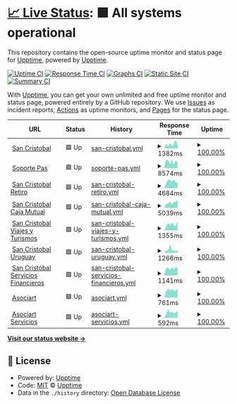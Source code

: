 # [📈 Live Status](https://demo.upptime.js.org): <!--live status--> **🟩 All systems operational**

This repository contains the open-source uptime monitor and status page for [Upptime](https://upptime.js.org), powered by [Upptime](https://github.com/upptime/upptime).

[![Uptime CI](https://github.com/gscsre/statuspage/workflows/Uptime%20CI/badge.svg)](https://github.com/gscsre/statuspage/actions?query=workflow%3A%22Uptime+CI%22)
[![Response Time CI](https://github.com/gscsre/statuspage/workflows/Response%20Time%20CI/badge.svg)](https://github.com/gscsre/statuspage/actions?query=workflow%3A%22Response+Time+CI%22)
[![Graphs CI](https://github.com/gscsre/statuspage/workflows/Graphs%20CI/badge.svg)](https://github.com/gscsre/statuspage/actions?query=workflow%3A%22Graphs+CI%22)
[![Static Site CI](https://github.com/gscsre/statuspage/workflows/Static%20Site%20CI/badge.svg)](https://github.com/gscsre/statuspage/actions?query=workflow%3A%22Static+Site+CI%22)
[![Summary CI](https://github.com/gscsre/statuspage/workflows/Summary%20CI/badge.svg)](https://github.com/gscsre/statuspage/actions?query=workflow%3A%22Summary+CI%22)

With [Upptime](https://upptime.js.org), you can get your own unlimited and free uptime monitor and status page, powered entirely by a GitHub repository. We use [Issues](https://github.com/upptime/upptime/issues) as incident reports, [Actions](https://github.com/gscsre/statuspage/actions) as uptime monitors, and [Pages](https://demo.upptime.js.org) for the status page.

<!--start: status pages-->
<!-- This summary is generated by Upptime (https://github.com/upptime/upptime) -->
<!-- Do not edit this manually, your changes will be overwritten -->
<!-- prettier-ignore -->
| URL | Status | History | Response Time | Uptime |
| --- | ------ | ------- | ------------- | ------ |
| <img alt="" src="https://favicons.githubusercontent.com/www.sancristobal.com.ar" height="13"> [San Cristobal](https://www.sancristobal.com.ar/institucional) | 🟩 Up | [san-cristobal.yml](https://github.com/gscsre/statuspage/commits/HEAD/history/san-cristobal.yml) | <details><summary><img alt="Response time graph" src="./graphs/san-cristobal/response-time-week.png" height="20"> 1382ms</summary><br><a href="https://gscsre.github.io/statuspage/history/san-cristobal"><img alt="Response time 1212" src="https://img.shields.io/endpoint?url=https%3A%2F%2Fraw.githubusercontent.com%2Fgscsre%2Fstatuspage%2FHEAD%2Fapi%2Fsan-cristobal%2Fresponse-time.json"></a><br><a href="https://gscsre.github.io/statuspage/history/san-cristobal"><img alt="24-hour response time 1473" src="https://img.shields.io/endpoint?url=https%3A%2F%2Fraw.githubusercontent.com%2Fgscsre%2Fstatuspage%2FHEAD%2Fapi%2Fsan-cristobal%2Fresponse-time-day.json"></a><br><a href="https://gscsre.github.io/statuspage/history/san-cristobal"><img alt="7-day response time 1382" src="https://img.shields.io/endpoint?url=https%3A%2F%2Fraw.githubusercontent.com%2Fgscsre%2Fstatuspage%2FHEAD%2Fapi%2Fsan-cristobal%2Fresponse-time-week.json"></a><br><a href="https://gscsre.github.io/statuspage/history/san-cristobal"><img alt="30-day response time 1141" src="https://img.shields.io/endpoint?url=https%3A%2F%2Fraw.githubusercontent.com%2Fgscsre%2Fstatuspage%2FHEAD%2Fapi%2Fsan-cristobal%2Fresponse-time-month.json"></a><br><a href="https://gscsre.github.io/statuspage/history/san-cristobal"><img alt="1-year response time 1212" src="https://img.shields.io/endpoint?url=https%3A%2F%2Fraw.githubusercontent.com%2Fgscsre%2Fstatuspage%2FHEAD%2Fapi%2Fsan-cristobal%2Fresponse-time-year.json"></a></details> | <details><summary><a href="https://gscsre.github.io/statuspage/history/san-cristobal">100.00%</a></summary><a href="https://gscsre.github.io/statuspage/history/san-cristobal"><img alt="All-time uptime 99.96%" src="https://img.shields.io/endpoint?url=https%3A%2F%2Fraw.githubusercontent.com%2Fgscsre%2Fstatuspage%2FHEAD%2Fapi%2Fsan-cristobal%2Fuptime.json"></a><br><a href="https://gscsre.github.io/statuspage/history/san-cristobal"><img alt="24-hour uptime 100.00%" src="https://img.shields.io/endpoint?url=https%3A%2F%2Fraw.githubusercontent.com%2Fgscsre%2Fstatuspage%2FHEAD%2Fapi%2Fsan-cristobal%2Fuptime-day.json"></a><br><a href="https://gscsre.github.io/statuspage/history/san-cristobal"><img alt="7-day uptime 100.00%" src="https://img.shields.io/endpoint?url=https%3A%2F%2Fraw.githubusercontent.com%2Fgscsre%2Fstatuspage%2FHEAD%2Fapi%2Fsan-cristobal%2Fuptime-week.json"></a><br><a href="https://gscsre.github.io/statuspage/history/san-cristobal"><img alt="30-day uptime 99.92%" src="https://img.shields.io/endpoint?url=https%3A%2F%2Fraw.githubusercontent.com%2Fgscsre%2Fstatuspage%2FHEAD%2Fapi%2Fsan-cristobal%2Fuptime-month.json"></a><br><a href="https://gscsre.github.io/statuspage/history/san-cristobal"><img alt="1-year uptime 99.96%" src="https://img.shields.io/endpoint?url=https%3A%2F%2Fraw.githubusercontent.com%2Fgscsre%2Fstatuspage%2FHEAD%2Fapi%2Fsan-cristobal%2Fuptime-year.json"></a></details>
| <img alt="" src="https://favicons.githubusercontent.com/soportepas.sancristobal.com.ar" height="13"> [Soporte Pas](https://soportepas.sancristobal.com.ar) | 🟩 Up | [soporte-pas.yml](https://github.com/gscsre/statuspage/commits/HEAD/history/soporte-pas.yml) | <details><summary><img alt="Response time graph" src="./graphs/soporte-pas/response-time-week.png" height="20"> 8574ms</summary><br><a href="https://gscsre.github.io/statuspage/history/soporte-pas"><img alt="Response time 9076" src="https://img.shields.io/endpoint?url=https%3A%2F%2Fraw.githubusercontent.com%2Fgscsre%2Fstatuspage%2FHEAD%2Fapi%2Fsoporte-pas%2Fresponse-time.json"></a><br><a href="https://gscsre.github.io/statuspage/history/soporte-pas"><img alt="24-hour response time 10881" src="https://img.shields.io/endpoint?url=https%3A%2F%2Fraw.githubusercontent.com%2Fgscsre%2Fstatuspage%2FHEAD%2Fapi%2Fsoporte-pas%2Fresponse-time-day.json"></a><br><a href="https://gscsre.github.io/statuspage/history/soporte-pas"><img alt="7-day response time 8574" src="https://img.shields.io/endpoint?url=https%3A%2F%2Fraw.githubusercontent.com%2Fgscsre%2Fstatuspage%2FHEAD%2Fapi%2Fsoporte-pas%2Fresponse-time-week.json"></a><br><a href="https://gscsre.github.io/statuspage/history/soporte-pas"><img alt="30-day response time 8702" src="https://img.shields.io/endpoint?url=https%3A%2F%2Fraw.githubusercontent.com%2Fgscsre%2Fstatuspage%2FHEAD%2Fapi%2Fsoporte-pas%2Fresponse-time-month.json"></a><br><a href="https://gscsre.github.io/statuspage/history/soporte-pas"><img alt="1-year response time 9076" src="https://img.shields.io/endpoint?url=https%3A%2F%2Fraw.githubusercontent.com%2Fgscsre%2Fstatuspage%2FHEAD%2Fapi%2Fsoporte-pas%2Fresponse-time-year.json"></a></details> | <details><summary><a href="https://gscsre.github.io/statuspage/history/soporte-pas">100.00%</a></summary><a href="https://gscsre.github.io/statuspage/history/soporte-pas"><img alt="All-time uptime 99.97%" src="https://img.shields.io/endpoint?url=https%3A%2F%2Fraw.githubusercontent.com%2Fgscsre%2Fstatuspage%2FHEAD%2Fapi%2Fsoporte-pas%2Fuptime.json"></a><br><a href="https://gscsre.github.io/statuspage/history/soporte-pas"><img alt="24-hour uptime 100.00%" src="https://img.shields.io/endpoint?url=https%3A%2F%2Fraw.githubusercontent.com%2Fgscsre%2Fstatuspage%2FHEAD%2Fapi%2Fsoporte-pas%2Fuptime-day.json"></a><br><a href="https://gscsre.github.io/statuspage/history/soporte-pas"><img alt="7-day uptime 100.00%" src="https://img.shields.io/endpoint?url=https%3A%2F%2Fraw.githubusercontent.com%2Fgscsre%2Fstatuspage%2FHEAD%2Fapi%2Fsoporte-pas%2Fuptime-week.json"></a><br><a href="https://gscsre.github.io/statuspage/history/soporte-pas"><img alt="30-day uptime 99.94%" src="https://img.shields.io/endpoint?url=https%3A%2F%2Fraw.githubusercontent.com%2Fgscsre%2Fstatuspage%2FHEAD%2Fapi%2Fsoporte-pas%2Fuptime-month.json"></a><br><a href="https://gscsre.github.io/statuspage/history/soporte-pas"><img alt="1-year uptime 99.97%" src="https://img.shields.io/endpoint?url=https%3A%2F%2Fraw.githubusercontent.com%2Fgscsre%2Fstatuspage%2FHEAD%2Fapi%2Fsoporte-pas%2Fuptime-year.json"></a></details>
| <img alt="" src="https://favicons.githubusercontent.com/www.sancristobalretiro.com.ar" height="13"> [San Cristobal Retiro](https://www.sancristobalretiro.com.ar) | 🟩 Up | [san-cristobal-retiro.yml](https://github.com/gscsre/statuspage/commits/HEAD/history/san-cristobal-retiro.yml) | <details><summary><img alt="Response time graph" src="./graphs/san-cristobal-retiro/response-time-week.png" height="20"> 4684ms</summary><br><a href="https://gscsre.github.io/statuspage/history/san-cristobal-retiro"><img alt="Response time 5171" src="https://img.shields.io/endpoint?url=https%3A%2F%2Fraw.githubusercontent.com%2Fgscsre%2Fstatuspage%2FHEAD%2Fapi%2Fsan-cristobal-retiro%2Fresponse-time.json"></a><br><a href="https://gscsre.github.io/statuspage/history/san-cristobal-retiro"><img alt="24-hour response time 4236" src="https://img.shields.io/endpoint?url=https%3A%2F%2Fraw.githubusercontent.com%2Fgscsre%2Fstatuspage%2FHEAD%2Fapi%2Fsan-cristobal-retiro%2Fresponse-time-day.json"></a><br><a href="https://gscsre.github.io/statuspage/history/san-cristobal-retiro"><img alt="7-day response time 4684" src="https://img.shields.io/endpoint?url=https%3A%2F%2Fraw.githubusercontent.com%2Fgscsre%2Fstatuspage%2FHEAD%2Fapi%2Fsan-cristobal-retiro%2Fresponse-time-week.json"></a><br><a href="https://gscsre.github.io/statuspage/history/san-cristobal-retiro"><img alt="30-day response time 4058" src="https://img.shields.io/endpoint?url=https%3A%2F%2Fraw.githubusercontent.com%2Fgscsre%2Fstatuspage%2FHEAD%2Fapi%2Fsan-cristobal-retiro%2Fresponse-time-month.json"></a><br><a href="https://gscsre.github.io/statuspage/history/san-cristobal-retiro"><img alt="1-year response time 5171" src="https://img.shields.io/endpoint?url=https%3A%2F%2Fraw.githubusercontent.com%2Fgscsre%2Fstatuspage%2FHEAD%2Fapi%2Fsan-cristobal-retiro%2Fresponse-time-year.json"></a></details> | <details><summary><a href="https://gscsre.github.io/statuspage/history/san-cristobal-retiro">100.00%</a></summary><a href="https://gscsre.github.io/statuspage/history/san-cristobal-retiro"><img alt="All-time uptime 99.97%" src="https://img.shields.io/endpoint?url=https%3A%2F%2Fraw.githubusercontent.com%2Fgscsre%2Fstatuspage%2FHEAD%2Fapi%2Fsan-cristobal-retiro%2Fuptime.json"></a><br><a href="https://gscsre.github.io/statuspage/history/san-cristobal-retiro"><img alt="24-hour uptime 100.00%" src="https://img.shields.io/endpoint?url=https%3A%2F%2Fraw.githubusercontent.com%2Fgscsre%2Fstatuspage%2FHEAD%2Fapi%2Fsan-cristobal-retiro%2Fuptime-day.json"></a><br><a href="https://gscsre.github.io/statuspage/history/san-cristobal-retiro"><img alt="7-day uptime 100.00%" src="https://img.shields.io/endpoint?url=https%3A%2F%2Fraw.githubusercontent.com%2Fgscsre%2Fstatuspage%2FHEAD%2Fapi%2Fsan-cristobal-retiro%2Fuptime-week.json"></a><br><a href="https://gscsre.github.io/statuspage/history/san-cristobal-retiro"><img alt="30-day uptime 100.00%" src="https://img.shields.io/endpoint?url=https%3A%2F%2Fraw.githubusercontent.com%2Fgscsre%2Fstatuspage%2FHEAD%2Fapi%2Fsan-cristobal-retiro%2Fuptime-month.json"></a><br><a href="https://gscsre.github.io/statuspage/history/san-cristobal-retiro"><img alt="1-year uptime 99.97%" src="https://img.shields.io/endpoint?url=https%3A%2F%2Fraw.githubusercontent.com%2Fgscsre%2Fstatuspage%2FHEAD%2Fapi%2Fsan-cristobal-retiro%2Fuptime-year.json"></a></details>
| <img alt="" src="https://favicons.githubusercontent.com/www.sancristobalcaja.com.ar" height="13"> [San Cristobal Caja Mutual](https://www.sancristobalcaja.com.ar) | 🟩 Up | [san-cristobal-caja-mutual.yml](https://github.com/gscsre/statuspage/commits/HEAD/history/san-cristobal-caja-mutual.yml) | <details><summary><img alt="Response time graph" src="./graphs/san-cristobal-caja-mutual/response-time-week.png" height="20"> 5039ms</summary><br><a href="https://gscsre.github.io/statuspage/history/san-cristobal-caja-mutual"><img alt="Response time 3981" src="https://img.shields.io/endpoint?url=https%3A%2F%2Fraw.githubusercontent.com%2Fgscsre%2Fstatuspage%2FHEAD%2Fapi%2Fsan-cristobal-caja-mutual%2Fresponse-time.json"></a><br><a href="https://gscsre.github.io/statuspage/history/san-cristobal-caja-mutual"><img alt="24-hour response time 4886" src="https://img.shields.io/endpoint?url=https%3A%2F%2Fraw.githubusercontent.com%2Fgscsre%2Fstatuspage%2FHEAD%2Fapi%2Fsan-cristobal-caja-mutual%2Fresponse-time-day.json"></a><br><a href="https://gscsre.github.io/statuspage/history/san-cristobal-caja-mutual"><img alt="7-day response time 5039" src="https://img.shields.io/endpoint?url=https%3A%2F%2Fraw.githubusercontent.com%2Fgscsre%2Fstatuspage%2FHEAD%2Fapi%2Fsan-cristobal-caja-mutual%2Fresponse-time-week.json"></a><br><a href="https://gscsre.github.io/statuspage/history/san-cristobal-caja-mutual"><img alt="30-day response time 4362" src="https://img.shields.io/endpoint?url=https%3A%2F%2Fraw.githubusercontent.com%2Fgscsre%2Fstatuspage%2FHEAD%2Fapi%2Fsan-cristobal-caja-mutual%2Fresponse-time-month.json"></a><br><a href="https://gscsre.github.io/statuspage/history/san-cristobal-caja-mutual"><img alt="1-year response time 3981" src="https://img.shields.io/endpoint?url=https%3A%2F%2Fraw.githubusercontent.com%2Fgscsre%2Fstatuspage%2FHEAD%2Fapi%2Fsan-cristobal-caja-mutual%2Fresponse-time-year.json"></a></details> | <details><summary><a href="https://gscsre.github.io/statuspage/history/san-cristobal-caja-mutual">100.00%</a></summary><a href="https://gscsre.github.io/statuspage/history/san-cristobal-caja-mutual"><img alt="All-time uptime 99.98%" src="https://img.shields.io/endpoint?url=https%3A%2F%2Fraw.githubusercontent.com%2Fgscsre%2Fstatuspage%2FHEAD%2Fapi%2Fsan-cristobal-caja-mutual%2Fuptime.json"></a><br><a href="https://gscsre.github.io/statuspage/history/san-cristobal-caja-mutual"><img alt="24-hour uptime 100.00%" src="https://img.shields.io/endpoint?url=https%3A%2F%2Fraw.githubusercontent.com%2Fgscsre%2Fstatuspage%2FHEAD%2Fapi%2Fsan-cristobal-caja-mutual%2Fuptime-day.json"></a><br><a href="https://gscsre.github.io/statuspage/history/san-cristobal-caja-mutual"><img alt="7-day uptime 100.00%" src="https://img.shields.io/endpoint?url=https%3A%2F%2Fraw.githubusercontent.com%2Fgscsre%2Fstatuspage%2FHEAD%2Fapi%2Fsan-cristobal-caja-mutual%2Fuptime-week.json"></a><br><a href="https://gscsre.github.io/statuspage/history/san-cristobal-caja-mutual"><img alt="30-day uptime 99.95%" src="https://img.shields.io/endpoint?url=https%3A%2F%2Fraw.githubusercontent.com%2Fgscsre%2Fstatuspage%2FHEAD%2Fapi%2Fsan-cristobal-caja-mutual%2Fuptime-month.json"></a><br><a href="https://gscsre.github.io/statuspage/history/san-cristobal-caja-mutual"><img alt="1-year uptime 99.98%" src="https://img.shields.io/endpoint?url=https%3A%2F%2Fraw.githubusercontent.com%2Fgscsre%2Fstatuspage%2FHEAD%2Fapi%2Fsan-cristobal-caja-mutual%2Fuptime-year.json"></a></details>
| <img alt="" src="https://favicons.githubusercontent.com/www.sancristobalturismo.com.ar" height="13"> [San Cristobal Viajes y Turismos](https://www.sancristobalturismo.com.ar/institucional) | 🟩 Up | [san-cristobal-viajes-y-turismos.yml](https://github.com/gscsre/statuspage/commits/HEAD/history/san-cristobal-viajes-y-turismos.yml) | <details><summary><img alt="Response time graph" src="./graphs/san-cristobal-viajes-y-turismos/response-time-week.png" height="20"> 1355ms</summary><br><a href="https://gscsre.github.io/statuspage/history/san-cristobal-viajes-y-turismos"><img alt="Response time 1216" src="https://img.shields.io/endpoint?url=https%3A%2F%2Fraw.githubusercontent.com%2Fgscsre%2Fstatuspage%2FHEAD%2Fapi%2Fsan-cristobal-viajes-y-turismos%2Fresponse-time.json"></a><br><a href="https://gscsre.github.io/statuspage/history/san-cristobal-viajes-y-turismos"><img alt="24-hour response time 4251" src="https://img.shields.io/endpoint?url=https%3A%2F%2Fraw.githubusercontent.com%2Fgscsre%2Fstatuspage%2FHEAD%2Fapi%2Fsan-cristobal-viajes-y-turismos%2Fresponse-time-day.json"></a><br><a href="https://gscsre.github.io/statuspage/history/san-cristobal-viajes-y-turismos"><img alt="7-day response time 1355" src="https://img.shields.io/endpoint?url=https%3A%2F%2Fraw.githubusercontent.com%2Fgscsre%2Fstatuspage%2FHEAD%2Fapi%2Fsan-cristobal-viajes-y-turismos%2Fresponse-time-week.json"></a><br><a href="https://gscsre.github.io/statuspage/history/san-cristobal-viajes-y-turismos"><img alt="30-day response time 1192" src="https://img.shields.io/endpoint?url=https%3A%2F%2Fraw.githubusercontent.com%2Fgscsre%2Fstatuspage%2FHEAD%2Fapi%2Fsan-cristobal-viajes-y-turismos%2Fresponse-time-month.json"></a><br><a href="https://gscsre.github.io/statuspage/history/san-cristobal-viajes-y-turismos"><img alt="1-year response time 1216" src="https://img.shields.io/endpoint?url=https%3A%2F%2Fraw.githubusercontent.com%2Fgscsre%2Fstatuspage%2FHEAD%2Fapi%2Fsan-cristobal-viajes-y-turismos%2Fresponse-time-year.json"></a></details> | <details><summary><a href="https://gscsre.github.io/statuspage/history/san-cristobal-viajes-y-turismos">100.00%</a></summary><a href="https://gscsre.github.io/statuspage/history/san-cristobal-viajes-y-turismos"><img alt="All-time uptime 99.97%" src="https://img.shields.io/endpoint?url=https%3A%2F%2Fraw.githubusercontent.com%2Fgscsre%2Fstatuspage%2FHEAD%2Fapi%2Fsan-cristobal-viajes-y-turismos%2Fuptime.json"></a><br><a href="https://gscsre.github.io/statuspage/history/san-cristobal-viajes-y-turismos"><img alt="24-hour uptime 100.00%" src="https://img.shields.io/endpoint?url=https%3A%2F%2Fraw.githubusercontent.com%2Fgscsre%2Fstatuspage%2FHEAD%2Fapi%2Fsan-cristobal-viajes-y-turismos%2Fuptime-day.json"></a><br><a href="https://gscsre.github.io/statuspage/history/san-cristobal-viajes-y-turismos"><img alt="7-day uptime 100.00%" src="https://img.shields.io/endpoint?url=https%3A%2F%2Fraw.githubusercontent.com%2Fgscsre%2Fstatuspage%2FHEAD%2Fapi%2Fsan-cristobal-viajes-y-turismos%2Fuptime-week.json"></a><br><a href="https://gscsre.github.io/statuspage/history/san-cristobal-viajes-y-turismos"><img alt="30-day uptime 99.94%" src="https://img.shields.io/endpoint?url=https%3A%2F%2Fraw.githubusercontent.com%2Fgscsre%2Fstatuspage%2FHEAD%2Fapi%2Fsan-cristobal-viajes-y-turismos%2Fuptime-month.json"></a><br><a href="https://gscsre.github.io/statuspage/history/san-cristobal-viajes-y-turismos"><img alt="1-year uptime 99.97%" src="https://img.shields.io/endpoint?url=https%3A%2F%2Fraw.githubusercontent.com%2Fgscsre%2Fstatuspage%2FHEAD%2Fapi%2Fsan-cristobal-viajes-y-turismos%2Fuptime-year.json"></a></details>
| <img alt="" src="https://favicons.githubusercontent.com/www.sancristobalseguros.com.uy" height="13"> [San Cristobal Uruguay](https://www.sancristobalseguros.com.uy/institucional) | 🟩 Up | [san-cristobal-uruguay.yml](https://github.com/gscsre/statuspage/commits/HEAD/history/san-cristobal-uruguay.yml) | <details><summary><img alt="Response time graph" src="./graphs/san-cristobal-uruguay/response-time-week.png" height="20"> 1266ms</summary><br><a href="https://gscsre.github.io/statuspage/history/san-cristobal-uruguay"><img alt="Response time 2585" src="https://img.shields.io/endpoint?url=https%3A%2F%2Fraw.githubusercontent.com%2Fgscsre%2Fstatuspage%2FHEAD%2Fapi%2Fsan-cristobal-uruguay%2Fresponse-time.json"></a><br><a href="https://gscsre.github.io/statuspage/history/san-cristobal-uruguay"><img alt="24-hour response time 836" src="https://img.shields.io/endpoint?url=https%3A%2F%2Fraw.githubusercontent.com%2Fgscsre%2Fstatuspage%2FHEAD%2Fapi%2Fsan-cristobal-uruguay%2Fresponse-time-day.json"></a><br><a href="https://gscsre.github.io/statuspage/history/san-cristobal-uruguay"><img alt="7-day response time 1266" src="https://img.shields.io/endpoint?url=https%3A%2F%2Fraw.githubusercontent.com%2Fgscsre%2Fstatuspage%2FHEAD%2Fapi%2Fsan-cristobal-uruguay%2Fresponse-time-week.json"></a><br><a href="https://gscsre.github.io/statuspage/history/san-cristobal-uruguay"><img alt="30-day response time 2056" src="https://img.shields.io/endpoint?url=https%3A%2F%2Fraw.githubusercontent.com%2Fgscsre%2Fstatuspage%2FHEAD%2Fapi%2Fsan-cristobal-uruguay%2Fresponse-time-month.json"></a><br><a href="https://gscsre.github.io/statuspage/history/san-cristobal-uruguay"><img alt="1-year response time 2585" src="https://img.shields.io/endpoint?url=https%3A%2F%2Fraw.githubusercontent.com%2Fgscsre%2Fstatuspage%2FHEAD%2Fapi%2Fsan-cristobal-uruguay%2Fresponse-time-year.json"></a></details> | <details><summary><a href="https://gscsre.github.io/statuspage/history/san-cristobal-uruguay">100.00%</a></summary><a href="https://gscsre.github.io/statuspage/history/san-cristobal-uruguay"><img alt="All-time uptime 99.91%" src="https://img.shields.io/endpoint?url=https%3A%2F%2Fraw.githubusercontent.com%2Fgscsre%2Fstatuspage%2FHEAD%2Fapi%2Fsan-cristobal-uruguay%2Fuptime.json"></a><br><a href="https://gscsre.github.io/statuspage/history/san-cristobal-uruguay"><img alt="24-hour uptime 100.00%" src="https://img.shields.io/endpoint?url=https%3A%2F%2Fraw.githubusercontent.com%2Fgscsre%2Fstatuspage%2FHEAD%2Fapi%2Fsan-cristobal-uruguay%2Fuptime-day.json"></a><br><a href="https://gscsre.github.io/statuspage/history/san-cristobal-uruguay"><img alt="7-day uptime 100.00%" src="https://img.shields.io/endpoint?url=https%3A%2F%2Fraw.githubusercontent.com%2Fgscsre%2Fstatuspage%2FHEAD%2Fapi%2Fsan-cristobal-uruguay%2Fuptime-week.json"></a><br><a href="https://gscsre.github.io/statuspage/history/san-cristobal-uruguay"><img alt="30-day uptime 99.82%" src="https://img.shields.io/endpoint?url=https%3A%2F%2Fraw.githubusercontent.com%2Fgscsre%2Fstatuspage%2FHEAD%2Fapi%2Fsan-cristobal-uruguay%2Fuptime-month.json"></a><br><a href="https://gscsre.github.io/statuspage/history/san-cristobal-uruguay"><img alt="1-year uptime 99.91%" src="https://img.shields.io/endpoint?url=https%3A%2F%2Fraw.githubusercontent.com%2Fgscsre%2Fstatuspage%2FHEAD%2Fapi%2Fsan-cristobal-uruguay%2Fuptime-year.json"></a></details>
| <img alt="" src="https://favicons.githubusercontent.com/www.sancristobalsf.com.ar" height="13"> [San Cristóbal Servicios Financieros](https://www.sancristobalsf.com.ar) | 🟩 Up | [san-cristobal-servicios-financieros.yml](https://github.com/gscsre/statuspage/commits/HEAD/history/san-cristobal-servicios-financieros.yml) | <details><summary><img alt="Response time graph" src="./graphs/san-cristobal-servicios-financieros/response-time-week.png" height="20"> 1141ms</summary><br><a href="https://gscsre.github.io/statuspage/history/san-cristobal-servicios-financieros"><img alt="Response time 943" src="https://img.shields.io/endpoint?url=https%3A%2F%2Fraw.githubusercontent.com%2Fgscsre%2Fstatuspage%2FHEAD%2Fapi%2Fsan-cristobal-servicios-financieros%2Fresponse-time.json"></a><br><a href="https://gscsre.github.io/statuspage/history/san-cristobal-servicios-financieros"><img alt="24-hour response time 1088" src="https://img.shields.io/endpoint?url=https%3A%2F%2Fraw.githubusercontent.com%2Fgscsre%2Fstatuspage%2FHEAD%2Fapi%2Fsan-cristobal-servicios-financieros%2Fresponse-time-day.json"></a><br><a href="https://gscsre.github.io/statuspage/history/san-cristobal-servicios-financieros"><img alt="7-day response time 1141" src="https://img.shields.io/endpoint?url=https%3A%2F%2Fraw.githubusercontent.com%2Fgscsre%2Fstatuspage%2FHEAD%2Fapi%2Fsan-cristobal-servicios-financieros%2Fresponse-time-week.json"></a><br><a href="https://gscsre.github.io/statuspage/history/san-cristobal-servicios-financieros"><img alt="30-day response time 1044" src="https://img.shields.io/endpoint?url=https%3A%2F%2Fraw.githubusercontent.com%2Fgscsre%2Fstatuspage%2FHEAD%2Fapi%2Fsan-cristobal-servicios-financieros%2Fresponse-time-month.json"></a><br><a href="https://gscsre.github.io/statuspage/history/san-cristobal-servicios-financieros"><img alt="1-year response time 943" src="https://img.shields.io/endpoint?url=https%3A%2F%2Fraw.githubusercontent.com%2Fgscsre%2Fstatuspage%2FHEAD%2Fapi%2Fsan-cristobal-servicios-financieros%2Fresponse-time-year.json"></a></details> | <details><summary><a href="https://gscsre.github.io/statuspage/history/san-cristobal-servicios-financieros">100.00%</a></summary><a href="https://gscsre.github.io/statuspage/history/san-cristobal-servicios-financieros"><img alt="All-time uptime 100.00%" src="https://img.shields.io/endpoint?url=https%3A%2F%2Fraw.githubusercontent.com%2Fgscsre%2Fstatuspage%2FHEAD%2Fapi%2Fsan-cristobal-servicios-financieros%2Fuptime.json"></a><br><a href="https://gscsre.github.io/statuspage/history/san-cristobal-servicios-financieros"><img alt="24-hour uptime 100.00%" src="https://img.shields.io/endpoint?url=https%3A%2F%2Fraw.githubusercontent.com%2Fgscsre%2Fstatuspage%2FHEAD%2Fapi%2Fsan-cristobal-servicios-financieros%2Fuptime-day.json"></a><br><a href="https://gscsre.github.io/statuspage/history/san-cristobal-servicios-financieros"><img alt="7-day uptime 100.00%" src="https://img.shields.io/endpoint?url=https%3A%2F%2Fraw.githubusercontent.com%2Fgscsre%2Fstatuspage%2FHEAD%2Fapi%2Fsan-cristobal-servicios-financieros%2Fuptime-week.json"></a><br><a href="https://gscsre.github.io/statuspage/history/san-cristobal-servicios-financieros"><img alt="30-day uptime 100.00%" src="https://img.shields.io/endpoint?url=https%3A%2F%2Fraw.githubusercontent.com%2Fgscsre%2Fstatuspage%2FHEAD%2Fapi%2Fsan-cristobal-servicios-financieros%2Fuptime-month.json"></a><br><a href="https://gscsre.github.io/statuspage/history/san-cristobal-servicios-financieros"><img alt="1-year uptime 100.00%" src="https://img.shields.io/endpoint?url=https%3A%2F%2Fraw.githubusercontent.com%2Fgscsre%2Fstatuspage%2FHEAD%2Fapi%2Fsan-cristobal-servicios-financieros%2Fuptime-year.json"></a></details>
| <img alt="" src="https://favicons.githubusercontent.com/www.asociart.com.ar" height="13"> [Asociart](https://www.asociart.com.ar) | 🟩 Up | [asociart.yml](https://github.com/gscsre/statuspage/commits/HEAD/history/asociart.yml) | <details><summary><img alt="Response time graph" src="./graphs/asociart/response-time-week.png" height="20"> 761ms</summary><br><a href="https://gscsre.github.io/statuspage/history/asociart"><img alt="Response time 3015" src="https://img.shields.io/endpoint?url=https%3A%2F%2Fraw.githubusercontent.com%2Fgscsre%2Fstatuspage%2FHEAD%2Fapi%2Fasociart%2Fresponse-time.json"></a><br><a href="https://gscsre.github.io/statuspage/history/asociart"><img alt="24-hour response time 564" src="https://img.shields.io/endpoint?url=https%3A%2F%2Fraw.githubusercontent.com%2Fgscsre%2Fstatuspage%2FHEAD%2Fapi%2Fasociart%2Fresponse-time-day.json"></a><br><a href="https://gscsre.github.io/statuspage/history/asociart"><img alt="7-day response time 761" src="https://img.shields.io/endpoint?url=https%3A%2F%2Fraw.githubusercontent.com%2Fgscsre%2Fstatuspage%2FHEAD%2Fapi%2Fasociart%2Fresponse-time-week.json"></a><br><a href="https://gscsre.github.io/statuspage/history/asociart"><img alt="30-day response time 2364" src="https://img.shields.io/endpoint?url=https%3A%2F%2Fraw.githubusercontent.com%2Fgscsre%2Fstatuspage%2FHEAD%2Fapi%2Fasociart%2Fresponse-time-month.json"></a><br><a href="https://gscsre.github.io/statuspage/history/asociart"><img alt="1-year response time 3015" src="https://img.shields.io/endpoint?url=https%3A%2F%2Fraw.githubusercontent.com%2Fgscsre%2Fstatuspage%2FHEAD%2Fapi%2Fasociart%2Fresponse-time-year.json"></a></details> | <details><summary><a href="https://gscsre.github.io/statuspage/history/asociart">100.00%</a></summary><a href="https://gscsre.github.io/statuspage/history/asociart"><img alt="All-time uptime 99.76%" src="https://img.shields.io/endpoint?url=https%3A%2F%2Fraw.githubusercontent.com%2Fgscsre%2Fstatuspage%2FHEAD%2Fapi%2Fasociart%2Fuptime.json"></a><br><a href="https://gscsre.github.io/statuspage/history/asociart"><img alt="24-hour uptime 100.00%" src="https://img.shields.io/endpoint?url=https%3A%2F%2Fraw.githubusercontent.com%2Fgscsre%2Fstatuspage%2FHEAD%2Fapi%2Fasociart%2Fuptime-day.json"></a><br><a href="https://gscsre.github.io/statuspage/history/asociart"><img alt="7-day uptime 100.00%" src="https://img.shields.io/endpoint?url=https%3A%2F%2Fraw.githubusercontent.com%2Fgscsre%2Fstatuspage%2FHEAD%2Fapi%2Fasociart%2Fuptime-week.json"></a><br><a href="https://gscsre.github.io/statuspage/history/asociart"><img alt="30-day uptime 99.68%" src="https://img.shields.io/endpoint?url=https%3A%2F%2Fraw.githubusercontent.com%2Fgscsre%2Fstatuspage%2FHEAD%2Fapi%2Fasociart%2Fuptime-month.json"></a><br><a href="https://gscsre.github.io/statuspage/history/asociart"><img alt="1-year uptime 99.76%" src="https://img.shields.io/endpoint?url=https%3A%2F%2Fraw.githubusercontent.com%2Fgscsre%2Fstatuspage%2FHEAD%2Fapi%2Fasociart%2Fuptime-year.json"></a></details>
| <img alt="" src="https://favicons.githubusercontent.com/www.asociartservicios.com.ar" height="13"> [Asociart Servicios](https://www.asociartservicios.com.ar) | 🟩 Up | [asociart-servicios.yml](https://github.com/gscsre/statuspage/commits/HEAD/history/asociart-servicios.yml) | <details><summary><img alt="Response time graph" src="./graphs/asociart-servicios/response-time-week.png" height="20"> 592ms</summary><br><a href="https://gscsre.github.io/statuspage/history/asociart-servicios"><img alt="Response time 552" src="https://img.shields.io/endpoint?url=https%3A%2F%2Fraw.githubusercontent.com%2Fgscsre%2Fstatuspage%2FHEAD%2Fapi%2Fasociart-servicios%2Fresponse-time.json"></a><br><a href="https://gscsre.github.io/statuspage/history/asociart-servicios"><img alt="24-hour response time 486" src="https://img.shields.io/endpoint?url=https%3A%2F%2Fraw.githubusercontent.com%2Fgscsre%2Fstatuspage%2FHEAD%2Fapi%2Fasociart-servicios%2Fresponse-time-day.json"></a><br><a href="https://gscsre.github.io/statuspage/history/asociart-servicios"><img alt="7-day response time 592" src="https://img.shields.io/endpoint?url=https%3A%2F%2Fraw.githubusercontent.com%2Fgscsre%2Fstatuspage%2FHEAD%2Fapi%2Fasociart-servicios%2Fresponse-time-week.json"></a><br><a href="https://gscsre.github.io/statuspage/history/asociart-servicios"><img alt="30-day response time 591" src="https://img.shields.io/endpoint?url=https%3A%2F%2Fraw.githubusercontent.com%2Fgscsre%2Fstatuspage%2FHEAD%2Fapi%2Fasociart-servicios%2Fresponse-time-month.json"></a><br><a href="https://gscsre.github.io/statuspage/history/asociart-servicios"><img alt="1-year response time 552" src="https://img.shields.io/endpoint?url=https%3A%2F%2Fraw.githubusercontent.com%2Fgscsre%2Fstatuspage%2FHEAD%2Fapi%2Fasociart-servicios%2Fresponse-time-year.json"></a></details> | <details><summary><a href="https://gscsre.github.io/statuspage/history/asociart-servicios">100.00%</a></summary><a href="https://gscsre.github.io/statuspage/history/asociart-servicios"><img alt="All-time uptime 88.45%" src="https://img.shields.io/endpoint?url=https%3A%2F%2Fraw.githubusercontent.com%2Fgscsre%2Fstatuspage%2FHEAD%2Fapi%2Fasociart-servicios%2Fuptime.json"></a><br><a href="https://gscsre.github.io/statuspage/history/asociart-servicios"><img alt="24-hour uptime 100.00%" src="https://img.shields.io/endpoint?url=https%3A%2F%2Fraw.githubusercontent.com%2Fgscsre%2Fstatuspage%2FHEAD%2Fapi%2Fasociart-servicios%2Fuptime-day.json"></a><br><a href="https://gscsre.github.io/statuspage/history/asociart-servicios"><img alt="7-day uptime 100.00%" src="https://img.shields.io/endpoint?url=https%3A%2F%2Fraw.githubusercontent.com%2Fgscsre%2Fstatuspage%2FHEAD%2Fapi%2Fasociart-servicios%2Fuptime-week.json"></a><br><a href="https://gscsre.github.io/statuspage/history/asociart-servicios"><img alt="30-day uptime 100.00%" src="https://img.shields.io/endpoint?url=https%3A%2F%2Fraw.githubusercontent.com%2Fgscsre%2Fstatuspage%2FHEAD%2Fapi%2Fasociart-servicios%2Fuptime-month.json"></a><br><a href="https://gscsre.github.io/statuspage/history/asociart-servicios"><img alt="1-year uptime 88.45%" src="https://img.shields.io/endpoint?url=https%3A%2F%2Fraw.githubusercontent.com%2Fgscsre%2Fstatuspage%2FHEAD%2Fapi%2Fasociart-servicios%2Fuptime-year.json"></a></details>

<!--end: status pages-->

[**Visit our status website →**](https://demo.upptime.js.org)

## 📄 License

- Powered by: [Upptime](https://github.com/upptime/upptime)
- Code: [MIT](./LICENSE) © [Upptime](https://upptime.js.org)
- Data in the `./history` directory: [Open Database License](https://opendatacommons.org/licenses/odbl/1-0/)

